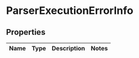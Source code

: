 # ParserExecutionErrorInfo

## Properties
Name | Type | Description | Notes
------------ | ------------- | ------------- | -------------
